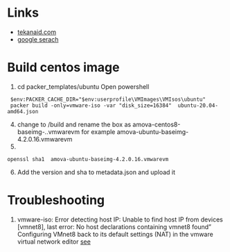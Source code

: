 # Links

* [tekanaid.com](https://tekanaid.com/posts/hashicorp-packer-build-ubuntu20-04-vmware)
* [google serach](https://www.google.com/search?q=pakcer+ubuntu+vmware+builder&rlz=1C1GCEB_enDE988DE988&oq=pakcer+ubuntu+vmware+builder&aqs=chrome..69i57j0l2.7311j0j7&sourceid=chrome&ie=UTF-8)
# Build centos image
1. cd packer_templates/ubuntu
Open powershell
```shell
 $env:PACKER_CACHE_DIR="$env:userprofile\VMImages\VMIsos\ubuntu"
 packer build -only=vmware-iso -var "disk_size=16384"  ubuntu-20.04-amd64.json
```

4. change to <project basedir>/build  and rename the box as amova-centos8-baseimg-<amova version>.<disk size>.vmwarevm
   for example amova-ubuntu-baseimg-4.2.0.16.vmwarevm
5. 
```shell
openssl sha1  amova-ubuntu-baseimg-4.2.0.16.vmwarevm
```
6. Add the version and sha to metadata.json and upload it 

# Troubleshooting 
1. vmware-iso: Error detecting host IP: Unable to find host IP from devices [vmnet8], last error: No host declarations containing vmnet8 found”
   Configuring VMnet8 back to its default settings (NAT) in the vmware virtual network editor [see](https://github.com/rapid7/metasploitable3/issues/410)